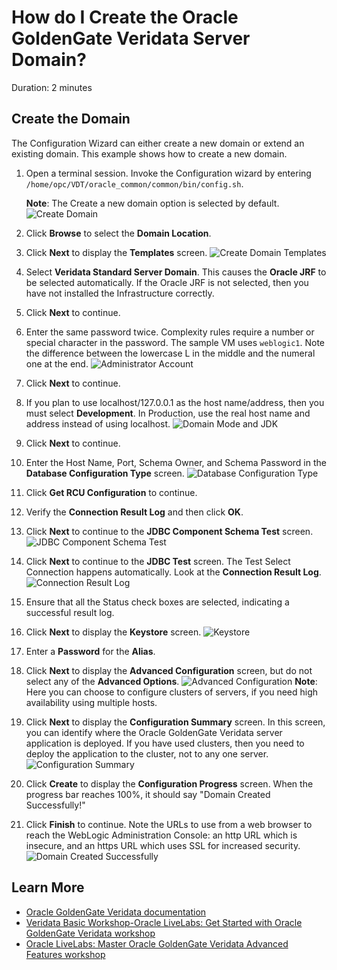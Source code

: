 # How do I Create the Oracle GoldenGate Veridata Server Domain?

Duration: 2 minutes

## Create the Domain

The Configuration Wizard can either create a new domain or extend an existing domain. This example shows how to create a new domain.
1. Open a terminal session. Invoke the Configuration wizard by entering `/home/opc/VDT/oracle_common/common/bin/config.sh`.

    **Note**: The Create a new domain option is selected by default.
    ![Create Domain](./images/creatingdomain-createdomain.png " ")
2. Click **Browse** to select the **Domain Location**.
3. Click **Next** to display the **Templates** screen.
    ![Create Domain Templates](./images/creatingdomain-templates.png " ")
4. Select **Veridata Standard Server Domain**. This causes the **Oracle JRF** to be selected automatically. If the Oracle JRF is not selected, then you have not installed the Infrastructure correctly.
5. Click **Next** to continue.
6. Enter the same password twice. Complexity rules require a number or special character in the password. The sample VM uses `weblogic1`. Note the difference between the lowercase L in the middle and the numeral one at the end.
    ![Administrator Account](./images/creatingdomain-administratoraccount.png " ")
7. Click **Next** to continue.
8. If you plan to use localhost/127.0.0.1 as the host name/address, then you must select **Development**. In Production, use the real host name and address instead of using localhost.
    ![Domain Mode and JDK](./images/creatingdomain-domainmodeandjdk.png " ")
9. Click **Next** to continue.
10. Enter the Host Name, Port, Schema Owner, and Schema Password in the **Database Configuration Type** screen.
      ![Database Configuration Type](./images/creatingdomain-databaseconfigurationtype.png " ")
11. Click **Get RCU Configuration** to continue.
12. Verify the **Connection Result Log** and then click **OK**.
13. Click **Next** to continue to the **JDBC Component Schema Test** screen.
      ![JDBC Component Schema Test](./images/creatingdomain-jdbccomponentschema.png " ")
14. Click **Next** to continue to the **JDBC Test** screen.
      The Test Select Connection happens automatically. Look at the **Connection Result Log**.
      ![Connection Result Log](./images/creatingdomain-jdbctest.png " ")
15. Ensure that all the Status check boxes are selected, indicating a successful result log.
16. Click **Next** to display the **Keystore** screen.
      ![Keystore](./images/creatingdomain-keystore.png " ")
17. Enter a **Password** for the **Alias**.
18. Click **Next** to display the **Advanced Configuration** screen, but do not select any of the **Advanced Options**.
      ![Advanced Configuration](./images/creatingdomain-advancedconfiguration.png " ")
      **Note**: Here you can choose to configure clusters of servers, if you need high availability using multiple hosts.
19. Click **Next** to display the **Configuration Summary** screen. In this screen, you can identify where the Oracle GoldenGate Veridata server application is deployed. If you have used clusters, then you need to deploy the application to the cluster, not to any one server.
      ![Configuration Summary](./images/creatingdomain-configurationsummary.png " ")
20. Click **Create** to display the **Configuration Progress** screen. When the progress bar reaches 100%, it should say "Domain Created Successfully!"
21. Click **Finish** to continue.
      Note the URLs to use from a web browser to reach the WebLogic Administration Console: an http URL which is insecure, and an https URL which uses SSL for increased security.
      ![Domain Created Successfully](./images/creatingdomain-completion.png " ")


## Learn More

* [Oracle GoldenGate Veridata documentation](https://docs.oracle.com/en/middleware/goldengate/veridata/12.2.1.4/index.html)
* [Veridata Basic Workshop-Oracle LiveLabs: Get Started with Oracle GoldenGate Veridata workshop](https://apexapps.oracle.com/pls/apex/dbpm/r/livelabs/view-workshop?wid=833)
* [Oracle LiveLabs: Master Oracle GoldenGate Veridata Advanced Features workshop](https://apexapps.oracle.com/pls/apex/dbpm/r/livelabs/view-workshop?wid=913)
